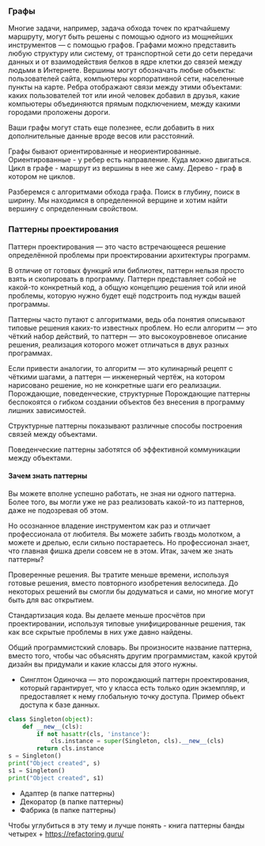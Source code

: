### Графы
Многие задачи, например, задача обхода точек по кратчайшему маршруту, могут быть решены с помощью одного из мощнейших инструментов — с помощью графов.
Графами можно представить любую структуру или систему, от транспортной сети до сети передачи данных и от взаимодействия белков в ядре клетки до связей между людьми в Интернете. Вершины могут обозначать любые объекты: пользователей сайта, компьютеры корпоративной сети, населенные пункты на карте. Ребра отображают связи между этими объектами: каких пользователей тот или иной человек добавил в друзья, какие компьютеры объединяются прямым подключением, между какими городами проложены дороги. 

Ваши графы могут стать еще полезнее, если добавить в них дополнительные данные вроде весов или расстояний.

Графы бывают ориентированные и неориентированные. Ориентированные - у ребер есть направление. Куда можно двигаться.
Цикл в графе - маршрут из вершины в нее же саму. Дерево - граф в котором не циклов.

Разберемся с алгоритмами обхода графа.
Поиск в глубину, поиск в ширину. 
Мы находимся в определенной верщине и хотим найти вершину с определенным свойством.

### Паттерны проектирования
Паттерн проектирования — это часто встречающееся решение определённой проблемы при проектировании архитектуры программ.

В отличие от готовых функций или библиотек, паттерн нельзя просто взять и скопировать в программу. Паттерн представляет собой не какой-то конкретный код, а общую концепцию решения той или иной проблемы, которую нужно будет ещё подстроить под нужды вашей программы.

Паттерны часто путают с алгоритмами, ведь оба понятия описывают типовые решения каких-то известных проблем. Но если алгоритм — это чёткий набор действий, то паттерн — это высокоуровневое описание решения, реализация которого может отличаться в двух разных программах.

Если привести аналогии, то алгоритм — это кулинарный рецепт с чёткими шагами, а паттерн — инженерный чертёж, на котором нарисовано решение, но не конкретные шаги его реализации.
Порождающие, поведенческие, структурные
Порождающие паттерны беспокоятся о гибком создании объектов без внесения в программу лишних зависимостей.

Структурные паттерны показывают различные способы построения связей между объектами.

Поведенческие паттерны заботятся об эффективной коммуникации между объектами.



#### Зачем знать паттерны

Вы можете вполне успешно работать, не зная ни одного паттерна. Более того, вы могли уже не раз реализовать какой-то из паттернов, даже не подозревая об этом.

Но осознанное владение инструментом как раз и отличает профессионала от любителя. Вы можете забить гвоздь молотком, а можете и дрелью, если сильно постараетесь. Но профессионал знает, что главная фишка дрели совсем не в этом. Итак, зачем же знать паттерны?

Проверенные решения. Вы тратите меньше времени, используя готовые решения, вместо повторного изобретения велосипеда. До некоторых решений вы смогли бы додуматься и сами, но многие могут быть для вас открытием.

Стандартизация кода. Вы делаете меньше просчётов при проектировании, используя типовые унифицированные решения, так как все скрытые проблемы в них уже давно найдены.

Общий программистский словарь. Вы произносите название паттерна, вместо того, чтобы час объяснять другим программистам, какой крутой дизайн вы придумали и какие классы для этого нужны.



- Синглтон
Одиночка — это порождающий паттерн проектирования, который гарантирует, что у класса есть только один экземпляр, и предоставляет к нему глобальную точку доступа. Пример обьект доступа к базе данных.

``` python
class Singleton(object):
    def __new__(cls):
        if not hasattr(cls, 'instance'):
            cls.instance = super(Singleton, cls).__new__(cls)
        return cls.instance
s = Singleton()
print("Object created", s)
s1 = Singleton()
print("Object created", s1)
```
- Адаптер (в папке паттерны) 
- Декоратор (в папке паттерны) 
- Фабрика (в папке паттерны) 

Чтобы углубиться в эту тему и лучше понять - книга паттерны банды четырех + https://refactoring.guru/

